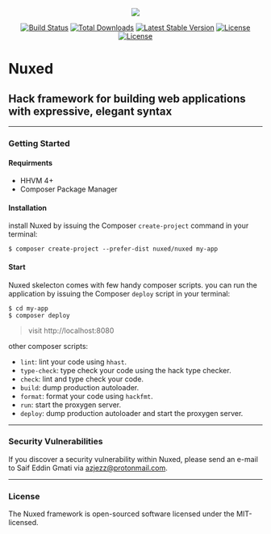 <p align="center"><img src="https://avatars3.githubusercontent.com/u/45311177?s=200&v=4"></p>

<p align="center">
<a href="https://travis-ci.org/nuxed/framework"><img src="https://travis-ci.org/nuxed/framework.svg" alt="Build Status"></a>
<a href="https://packagist.org/packages/nuxed/framework"><img src="https://poser.pugx.org/nuxed/framework/d/total.svg" alt="Total Downloads"></a>
<a href="https://packagist.org/packages/nuxed/framework"><img src="https://poser.pugx.org/nuxed/framework/v/stable.svg" alt="Latest Stable Version"></a>
<a href="https://packagist.org/packages/nuxed/framework"><img src="https://poser.pugx.org/nuxed/framework/license.svg" alt="License"></a>
<a href="https://gitter.im/Nuxed/framework?utm_source=badge&utm_medium=badge&utm_campaign=pr-badge&utm_content=badge"><img src="https://badges.gitter.im/Nuxed/framework.svg" alt="License"></a>
</p>

# Nuxed

## Hack framework for building web applications with expressive, elegant syntax

---

### Getting Started

#### Requirments

- HHVM 4+
- Composer Package Manager

#### Installation

install Nuxed by issuing the Composer `create-project` command in your terminal:

```console
$ composer create-project --prefer-dist nuxed/nuxed my-app
```

#### Start

Nuxed skelecton comes with few handy composer scripts.
you can run the application by issuing the Composer `deploy` script in your terminal:

```console
$ cd my-app
$ composer deploy
```

> visit http://localhost:8080

other composer scripts:

- `lint`: lint your code using `hhast`.
- `type-check`: type check your code using the hack type checker.
- `check`: lint and type check your code.
- `build`: dump production autoloader.
- `format`: format your code using `hackfmt`.
- `run`: start the proxygen server.
- `deploy`: dump production autoloader and start the proxygen server.

---

### Security Vulnerabilities

If you discover a security vulnerability within Nuxed, please send an e-mail to Saif Eddin Gmati via azjezz@protonmail.com.

---

### License

The Nuxed framework is open-sourced software licensed under the MIT-licensed.
